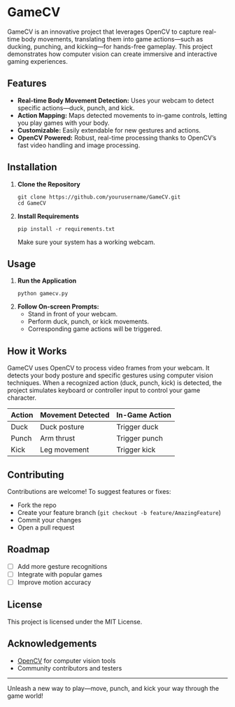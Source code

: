 # GameCV

GameCV is an innovative project that leverages OpenCV to capture real-time body movements, translating them into game actions—such as ducking, punching, and kicking—for hands-free gameplay. This project demonstrates how computer vision can create immersive and interactive gaming experiences.

## Features

- **Real-time Body Movement Detection:** Uses your webcam to detect specific actions—duck, punch, and kick.
- **Action Mapping:** Maps detected movements to in-game controls, letting you play games with your body.
- **Customizable:** Easily extendable for new gestures and actions.
- **OpenCV Powered:** Robust, real-time processing thanks to OpenCV’s fast video handling and image processing.

## Installation

1. **Clone the Repository**
    ```
    git clone https://github.com/yourusername/GameCV.git
    cd GameCV
    ```

2. **Install Requirements**
    ```
    pip install -r requirements.txt
    ```
    Make sure your system has a working webcam.

## Usage

1. **Run the Application**
    ```
    python gamecv.py
    ```
2. **Follow On-screen Prompts:**
    - Stand in front of your webcam.
    - Perform duck, punch, or kick movements.
    - Corresponding game actions will be triggered.

## How it Works

GameCV uses OpenCV to process video frames from your webcam. It detects your body posture and specific gestures using computer vision techniques. When a recognized action (duck, punch, kick) is detected, the project simulates keyboard or controller input to control your game character.

| Action | Movement Detected | In-Game Action        |
|--------|-------------------|-----------------------|
| Duck   | Duck posture      | Trigger duck          |
| Punch  | Arm thrust        | Trigger punch         |
| Kick   | Leg movement      | Trigger kick          |

## Contributing

Contributions are welcome! To suggest features or fixes:

- Fork the repo
- Create your feature branch (`git checkout -b feature/AmazingFeature`)
- Commit your changes
- Open a pull request

## Roadmap

- [ ] Add more gesture recognitions
- [ ] Integrate with popular games
- [ ] Improve motion accuracy

## License

This project is licensed under the MIT License.

## Acknowledgements

- [OpenCV](https://opencv.org/) for computer vision tools  
- Community contributors and testers

---

Unleash a new way to play—move, punch, and kick your way through the game world!
